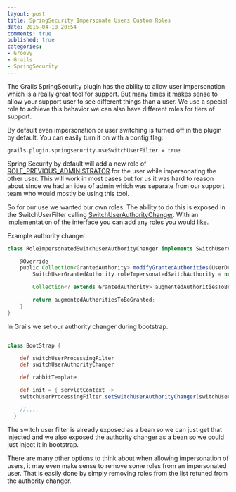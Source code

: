 ```yaml
---
layout: post
title: SpringSecurity Impersonate Users Custom Roles
date: 2015-04-18 20:54
comments: true
published: true
categories:
- Groovy
- Grails
- SpringSecurity
---
```

The Grails SpringSecurity plugin has the ability to allow user impersonation which is a really great tool for support. But many times it makes sense to allow your support user to see different things than a user. We use a special role to achieve this behavior we can also have different roles for tiers of support.

By default even impersonation or user switching is turned off in the plugin by default. You can easily turn it on with a config flag:

```
grails.plugin.springsecurity.useSwitchUserFilter = true
```

Spring Security by default will add a new role of [ROLE_PREVIOUS_ADMINISTRATOR](http://docs.spring.io/autorepo/docs/spring-security/3.2.1.RELEASE/apidocs/constant-values.html#org.springframework.security.web.authentication.switchuser.SwitchUserFilter.ROLE_PREVIOUS_ADMINISTRATOR) for the user while impersonating the other user. This will work in most cases but for us it was hard to reason about since we had an idea of admin which was separate from our support team who would mostly be using this tool.

So for our use we wanted our own roles. The ability to do this is exposed in the SwitchUserFilter calling [SwitchUserAuthorityChanger](http://docs.spring.io/autorepo/docs/spring-security/3.2.1.RELEASE/apidocs/org/springframework/security/web/authentication/switchuser/SwitchUserAuthorityChanger.html). With an implementation of the interface you can add any roles you would like.

Example authority changer:

```groovy
class RoleImpersonatedSwitchUserAuthorityChanger implements SwitchUserAuthorityChanger {

	@Override
	public Collection<GrantedAuthority> modifyGrantedAuthorities(UserDetails targetUser, Authentication currentAuthentication, Collection<GrantedAuthority> authoritiesToBeGranted) {
		SwitchUserGrantedAuthority roleImpersonatedSwitchAuthority = new SwitchUserGrantedAuthority("ROLE_IMPERSONATED_USER", currentAuthentication);

		Collection<? extends GrantedAuthority> augmentedAuthoritiesToBeGranted = authoritiesToBeGranted + roleImpersonatedSwitchAuthority

		return augmentedAuthoritiesToBeGranted;
	}
}
```

In Grails we set our authority changer during bootstrap.

```groovy BootStrap.groovy

class BootStrap {

	def switchUserProcessingFilter
	def switchUserAuthorityChanger

	def rabbitTemplate

	def init = { servletContext ->  
    switchUserProcessingFilter.setSwitchUserAuthorityChanger(switchUserAuthorityChanger)

    //....
  }
```

The switch user filter is already exposed as a bean so we can just get that injected and we also exposed the authority changer as a bean so we could just inject it in bootstrap.

There are many other options to think about when allowing impersonation of users, it may even make sense to remove some roles from an impersonated user. That is easily done by simply removing roles from the list retuned from the authority changer.
